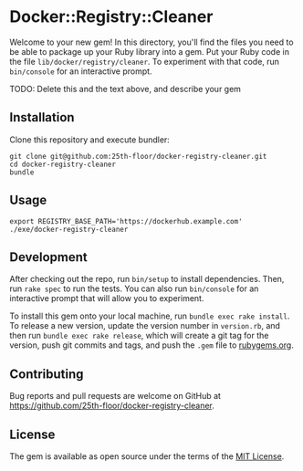 # Docker::Registry::Cleaner

Welcome to your new gem! In this directory, you'll find the files you need to be able to package up your Ruby library into a gem. Put your Ruby code in the file `lib/docker/registry/cleaner`. To experiment with that code, run `bin/console` for an interactive prompt.

TODO: Delete this and the text above, and describe your gem

## Installation

Clone this repository and execute bundler:

```
git clone git@github.com:25th-floor/docker-registry-cleaner.git
cd docker-registry-cleaner
bundle
```

## Usage

```
export REGISTRY_BASE_PATH='https://dockerhub.example.com'
./exe/docker-registry-cleaner
```

## Development

After checking out the repo, run `bin/setup` to install dependencies. Then, run `rake spec` to run the tests. You can also run `bin/console` for an interactive prompt that will allow you to experiment.

To install this gem onto your local machine, run `bundle exec rake install`. To release a new version, update the version number in `version.rb`, and then run `bundle exec rake release`, which will create a git tag for the version, push git commits and tags, and push the `.gem` file to [rubygems.org](https://rubygems.org).

## Contributing

Bug reports and pull requests are welcome on GitHub at https://github.com/25th-floor/docker-registry-cleaner.

## License

The gem is available as open source under the terms of the [MIT License](http://opensource.org/licenses/MIT).

